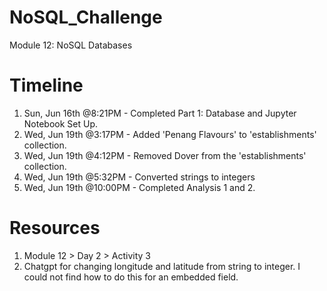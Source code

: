 # NoSQL_Challenge
Module 12: NoSQL Databases

# Timeline
1. Sun, Jun 16th @8:21PM - Completed Part 1: Database and Jupyter Notebook Set Up.
2. Wed, Jun 19th @3:17PM - Added 'Penang Flavours' to 'establishments' collection. 
3. Wed, Jun 19th @4:12PM - Removed Dover from the 'establishments' collection.
4. Wed, Jun 19th @5:32PM - Converted strings to integers
5. Wed, Jun 19th @10:00PM - Completed Analysis 1 and 2.


# Resources
1. Module 12 > Day 2 > Activity 3
2. Chatgpt for changing longitude and latitude from string to integer.  I could not find how to do this for an embedded field. 
